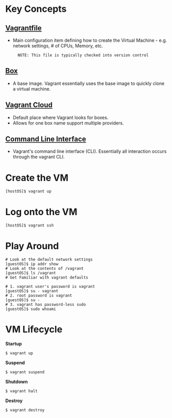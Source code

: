 # Key Concepts

## [Vagrantfile](http://docs.vagrantup.com/v2/vagrantfile/index.html)
* Main configuration item defining how to create the Virtual Machine - e.g. network settings, # of CPUs, Memory, etc.

        NOTE: This file is typically checked into version control

## [Box](http://docs.vagrantup.com/v2/boxes.html)
* A base image. Vagrant essentially uses the base image to quickly clone a virtual machine.

## [Vagrant Cloud](https://vagrantcloud.com)
* Default place where Vagrant looks for boxes.
* Allows for one box name support multiple providers. 

## [Command Line Interface](http://docs.vagrantup.com/v2/cli/index.html)
* Vagrant's command line interface (CLI). Essentially all interaction occurs through the vagrant CLI.

# Create the VM

    [hostOS]$ vagrant up
    
# Log onto the VM

    [hostOS]$ vagrant ssh
    
# Play Around

    # Look at the default network settings
    [guestOS]$ ip addr show
    # Look at the contents of /vagrant
    [guestOS]$ ls /vagrant
    # Get Familiar with vagrant defaults
    
    # 1. vagrant user's password is vagrant
    [guestOS]$ su - vagrant
    # 2. root password is vagrant
    [guestOS]$ su -
    # 3. vagrant has password-less sudo
    [guestOS]$ sudo whoami
    
# VM Lifecycle

**Startup**

    $ vagrant up
    
**Suspend**

    $ vagrant suspend
    
**Shutdown**

    $ vagrant halt
    
**Destroy**

    $ vagrant destroy